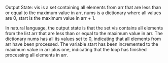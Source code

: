 Output State: vis is a set containing all elements from arr that are less than or equal to the maximum value in arr, nums is a dictionary where all values are 0, start is the maximum value in arr + 1.

In natural language, the output state is that the set vis contains all elements from the list arr that are less than or equal to the maximum value in arr. The dictionary nums has all its values set to 0, indicating that all elements from arr have been processed. The variable start has been incremented to the maximum value in arr plus one, indicating that the loop has finished processing all elements in arr.